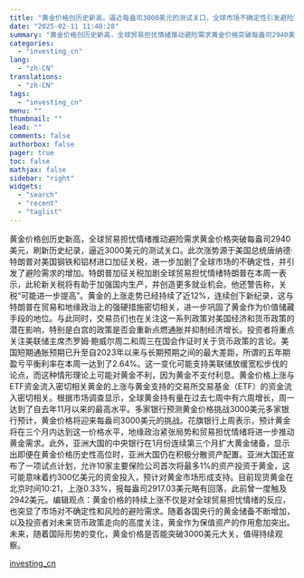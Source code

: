 ```yaml
---
title: "黄金价格创历史新高，逼近每盎司3000美元的测试关口，全球市场不确定性引发避险需求"
date: "2025-02-11 11:40:28"
summary: "黄金价格创历史新高，全球贸易担忧情绪推动避险需求黄金价格突破每盎司2940美元，刷新历史纪录，逼近3..."
categories:
  - "investing_cn"
lang:
  - "zh-CN"
translations:
  - "zh-CN"
tags:
  - "investing_cn"
menu: ""
thumbnail: ""
lead: ""
comments: false
authorbox: false
pager: true
toc: false
mathjax: false
sidebar: "right"
widgets:
  - "search"
  - "recent"
  - "taglist"
---
```


黄金价格创历史新高，全球贸易担忧情绪推动避险需求黄金价格突破每盎司2940美元，刷新历史纪录，逼近3000美元的测试关口。此次涨势源于美国总统唐纳德·特朗普对美国钢铁和铝材进口加征关税，进一步加剧了全球市场的不确定性，并引发了避险需求的增加。特朗普加征关税加剧全球贸易担忧情绪特朗普在本周一表示，此轮新关税将有助于加强国内生产，并创造更多就业机会。他还警告称，关税“可能进一步提高”。黄金的上涨走势已经持续了近12%，连续创下新纪录，这与特朗普在贸易和地缘政治上的强硬措施密切相关，进一步巩固了黄金作为价值储藏手段的地位。与此同时，交易员们也在关注这一系列政策对美国经济和货币政策的潜在影响，特别是白宫的政策是否会重新点燃通胀并抑制经济增长。投资者将重点关注美联储主席杰罗姆·鲍威尔周二和周三在国会作证时关于货币政策的言论。美国短期通胀预期已升至自2023年以来与长期预期之间的最大差距，所谓的五年期盈亏平衡利率在本周一达到了2.64%。这一变化可能支持美联储放缓宽松步伐的论点，而这种情形理论上可能对黄金不利，因为黄金不支付利息。黄金价格上涨与ETF资金流入密切相关黄金的上涨与黄金支持的交易所交易基金（ETF）的资金流入密切相关。根据市场调查显示，全球黄金持有量在过去七周中有六周增长，周一达到了自去年11月以来的最高水平。多家银行预测黄金价格挑战3000美元多家银行预计，黄金价格将迎来每盎司3000美元的挑战。花旗银行上周表示，预计黄金将在三个月内达到这一价格水平，地缘政治紧张局势和贸易担忧情绪将进一步推动黄金需求。此外，亚洲大国的中央银行在1月份连续第三个月扩大黄金储备，显示出即便在黄金价格历史性高位时，亚洲大国仍在积极分散资产配置。亚洲大国还宣布了一项试点计划，允许10家主要保险公司首次将最多1%的资产投资于黄金，这可能意味着约300亿美元的资金投入，预计对黄金市场形成支持。目前现货黄金在北京时间10:21，上涨0.33%，报每盎司2917.03美元略有回落，此前曾一度触及2942美元。编辑观点：黄金价格的持续上涨不仅是对全球贸易担忧情绪的反应，也突显了市场对不确定性和风险的避险需求。随着各国央行的黄金储备不断增加，以及投资者对未来货币政策走向的高度关注，黄金作为保值资产的作用愈加突出。未来，随着国际形势的变化，黄金价格是否能突破3000美元大关，值得持续观察。

[investing_cn](https://cn.investing.com/news/commodities-news/article-2665380)
